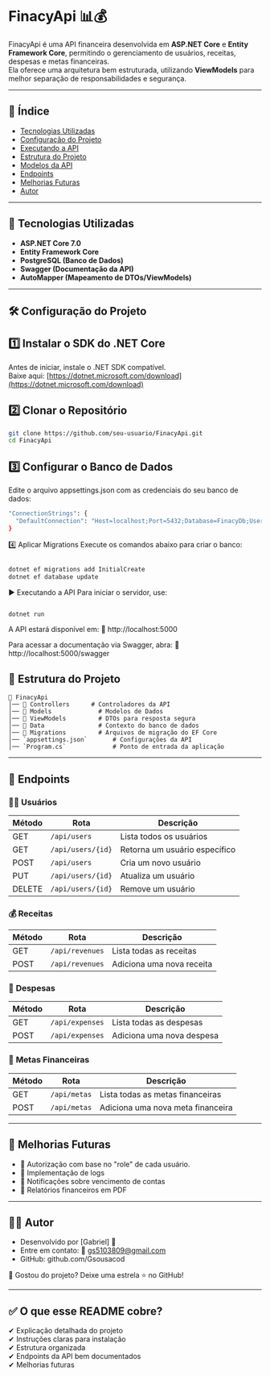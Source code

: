 # FinacyApi 📊💰

FinacyApi é uma API financeira desenvolvida em **ASP.NET Core** e **Entity Framework Core**, permitindo o gerenciamento de usuários, receitas, despesas e metas financeiras.  
Ela oferece uma arquitetura bem estruturada, utilizando **ViewModels** para melhor separação de responsabilidades e segurança.  

---

## 📌 **Índice**
- [Tecnologias Utilizadas](#-tecnologias-utilizadas)
- [Configuração do Projeto](#-configuração-do-projeto)
- [Executando a API](#-executando-a-api)
- [Estrutura do Projeto](#-estrutura-do-projeto)
- [Modelos da API](#-modelos-da-api)
- [Endpoints](#-endpoints)
- [Melhorias Futuras](#-melhorias-futuras)
- [Autor](#-autor)

---

## 🚀 **Tecnologias Utilizadas**
- **ASP.NET Core 7.0**
- **Entity Framework Core**
- **PostgreSQL (Banco de Dados)**
- **Swagger (Documentação da API)**
- **AutoMapper (Mapeamento de DTOs/ViewModels)**

---

## 🛠 **Configuração do Projeto**

## **1️⃣ Instalar o SDK do .NET Core**
Antes de iniciar, instale o .NET SDK compatível.  
Baixe aqui: [https://dotnet.microsoft.com/download](https://dotnet.microsoft.com/download)

## **2️⃣ Clonar o Repositório**
```sh
git clone https://github.com/seu-usuario/FinacyApi.git
cd FinacyApi
```

## **3️⃣ Configurar o Banco de Dados**
Edite o arquivo appsettings.json com as credenciais do seu banco de dados:

```sh
"ConnectionStrings": {
  "DefaultConnection": "Host=localhost;Port=5432;Database=FinacyDb;Username=postgres;Password=suasenha"
}
```
4️⃣ Aplicar Migrations
Execute os comandos abaixo para criar o banco:

```sh

dotnet ef migrations add InitialCreate
dotnet ef database update
```
▶️ Executando a API
Para iniciar o servidor, use:

```sh

dotnet run
```
A API estará disponível em:
🔗 http://localhost:5000

Para acessar a documentação via Swagger, abra:
🔗 http://localhost:5000/swagger

## 📂 **Estrutura do Projeto**

```plaintext
📁 FinacyApi
│── 📁 Controllers      # Controladores da API
│── 📁 Models             # Modelos de Dados
│── 📁 ViewModels         # DTOs para resposta segura
│── 📁 Data               # Contexto do banco de dados
│── 📁 Migrations         # Arquivos de migração do EF Core
│── `appsettings.json`       # Configurações da API
│── `Program.cs`             # Ponto de entrada da aplicação
```
---
## 📡 **Endpoints**

### 🧑‍💼 **Usuários**
| Método | Rota             | Descrição                    |
|--------|------------------|------------------------------|
| GET    | `/api/users`      | Lista todos os usuários      |
| GET    | `/api/users/{id}` | Retorna um usuário específico|
| POST   | `/api/users`      | Cria um novo usuário         |
| PUT    | `/api/users/{id}` | Atualiza um usuário          |
| DELETE | `/api/users/{id}` | Remove um usuário            |

### 💰 **Receitas**
| Método | Rota             | Descrição                    |
|--------|------------------|------------------------------|
| GET    | `/api/revenues`   | Lista todas as receitas      |
| POST   | `/api/revenues`   | Adiciona uma nova receita    |

### 💸 **Despesas**
| Método | Rota             | Descrição                    |
|--------|------------------|------------------------------|
| GET    | `/api/expenses`   | Lista todas as despesas      |
| POST   | `/api/expenses`   | Adiciona uma nova despesa    |

### 🎯 **Metas Financeiras**
| Método | Rota             | Descrição                    |
|--------|------------------|------------------------------|
| GET    | `/api/metas`      | Lista todas as metas financeiras |
| POST   | `/api/metas`      | Adiciona uma nova meta financeira |


---
## 🚀 **Melhorias Futuras**
- 📌 Autorização com base no "role" de cada usuário.
- 📌  Implementação de logs
- 📌  Notificações sobre vencimento de contas
- 📌  Relatórios financeiros em PDF
---
## 👨‍💻 **Autor**
- Desenvolvido por [Gabriel] 🚀
- Entre em contato: 📩 gs5103809@gmail.com
- GitHub: github.com/Gsousacod

📌 Gostou do projeto? Deixe uma estrela ⭐ no GitHub!


---

## ✅ **O que esse README cobre?**
✔ Explicação detalhada do projeto  
✔ Instruções claras para instalação  
✔ Estrutura organizada  
✔ Endpoints da API bem documentados  
✔ Melhorias futuras  

